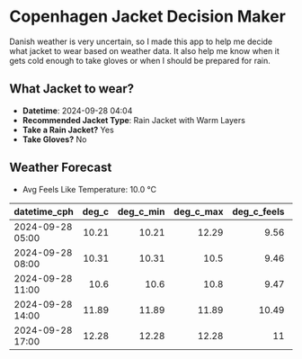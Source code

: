 
# Copenhagen Jacket Decision Maker

Danish weather is very uncertain, so I made this app to help me decide what jacket to wear based on weather data. 
It also help me know when it gets cold enough to take gloves or when I should be prepared for rain.

## What Jacket to wear?

- **Datetime**: 2024-09-28 04:04
- **Recommended Jacket Type**: Rain Jacket with Warm Layers
- **Take a Rain Jacket?** Yes
- **Take Gloves?** No

## Weather Forecast
- Avg Feels Like Temperature: 10.0 °C

| datetime_cph     |   deg_c |   deg_c_min |   deg_c_max |   deg_c_feels | weather   | wind   | rain   |
|:-----------------|--------:|------------:|------------:|--------------:|:----------|:-------|:-------|
| 2024-09-28 05:00 |   10.21 |       10.21 |       12.29 |          9.56 | Rain      | High   | Low    |
| 2024-09-28 08:00 |   10.31 |       10.31 |       10.5  |          9.46 | Clouds    | High   | None   |
| 2024-09-28 11:00 |   10.6  |       10.6  |       10.8  |          9.47 | Clouds    | High   | None   |
| 2024-09-28 14:00 |   11.89 |       11.89 |       11.89 |         10.49 | Rain      | High   | Low    |
| 2024-09-28 17:00 |   12.28 |       12.28 |       12.28 |         11    | Rain      | High   | Low    |
        